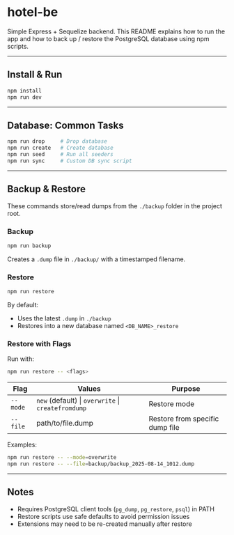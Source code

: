 # hotel-be

Simple Express + Sequelize backend. This README explains how to run the app and how to back up / restore the PostgreSQL database using npm scripts.

---

## Install & Run

```bash
npm install
npm run dev
```

---

## Database: Common Tasks

```bash
npm run drop     # Drop database
npm run create   # Create database
npm run seed     # Run all seeders
npm run sync     # Custom DB sync script
```

---

## Backup & Restore

These commands store/read dumps from the `./backup` folder in the project root.

### Backup

```bash
npm run backup
```

Creates a `.dump` file in `./backup/` with a timestamped filename.

### Restore

```bash
npm run restore
```

By default:

* Uses the latest `.dump` in `./backup`
* Restores into a new database named `<DB_NAME>_restore`

### Restore with Flags

Run with:

```bash
npm run restore -- <flags>
```

| Flag     | Values                                             | Purpose                         |
| -------- | -------------------------------------------------- | ------------------------------- |
| `--mode` | `new` (default) \| `overwrite` \| `createfromdump` | Restore mode                    |
| `--file` | path/to/file.dump                                  | Restore from specific dump file |

Examples:

```bash
npm run restore -- --mode=overwrite
npm run restore -- --file=backup/backup_2025-08-14_1012.dump
```

---

## Notes

* Requires PostgreSQL client tools (`pg_dump`, `pg_restore`, `psql`) in PATH
* Restore scripts use safe defaults to avoid permission issues
* Extensions may need to be re-created manually after restore

